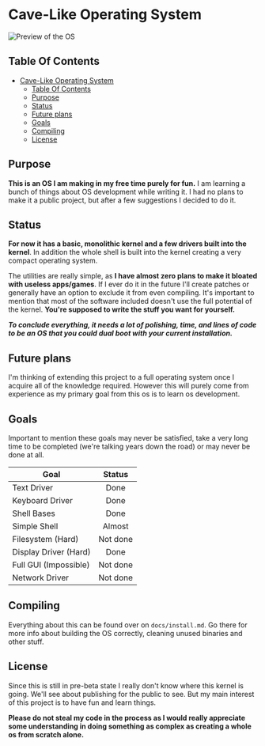 # Cave-Like Operating System

![Preview of the OS](./docs/preview.png)

## Table Of Contents

- [Cave-Like Operating System](#cave-like-operating-system)
  - [Table Of Contents](#table-of-contents)
  - [Purpose](#purpose)
  - [Status](#status)
  - [Future plans](#future-plans)
  - [Goals](#goals)
  - [Compiling](#compiling)
  - [License](#license)

## Purpose

**This is an OS I am making in my free time purely for fun.** I am learning a bunch of things about OS development while writing it. I had no plans to make it a public project, but after a few suggestions I decided to do it. 

## Status

**For now it has a basic, monolithic kernel and a few drivers built into the kernel**. In addition the whole shell is built into the kernel creating a very compact operating system. 

The utilities are really simple, as **I have almost zero plans to make it bloated with useless apps/games**. If I ever do it in the future I'll create patches or generally have an option to exclude it from even compiling. It's important to mention that most of the software included doesn't use the full potential of the kernel. **You're supposed to write the stuff you want for yourself.** 

***To conclude everything, it needs a lot of polishing, time, and lines of code to be an OS that you could dual boot with your current installation.*** 

## Future plans

I'm thinking of extending this project to a full operating system once I acquire all of the knowledge required. However this will purely come from experience as my primary goal from this os is to learn os development. 

## Goals

Important to mention these goals may never be satisfied, take a very long time to be completed (we're talking years down the road) or may never be done at all.

| Goal                         | Status   |
| ---------------------------- |:--------:|
| Text Driver                  | Done     |
| Keyboard Driver              | Done     |
| Shell Bases                  | Done     |
| Simple Shell                 | Almost   |
| Filesystem (Hard)            | Not done |
| Display Driver (Hard)        | Done     |
| Full GUI (Impossible)        | Not done |
| Network Driver               | Not done |

## Compiling

Everything about this can be found over on `docs/install.md`. Go there for more info about building the OS correctly, cleaning unused binaries and other stuff. 

## License

Since this is still in pre-beta state I really don't know where this kernel is going. We'll see about publishing for the public to see. But my main interest of this project is to have fun and learn things. 

**Please do not steal my code in the process as I would really appreciate some understanding in doing something as complex as creating a whole os from scratch alone.**
